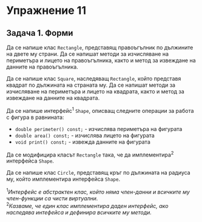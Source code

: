 # Упражнение 11

## Задача 1. Форми

Да се напише клас `Rectangle`, представящ правоъгълник по дължините
на двете му страни.
Да се напишат методи за изчисляване на периметъра и лицето на правоъгълника,
както и метод за извеждане на данните на правоъгълника.

Да се напише клас `Square`, наследяващ `Rectangle`, който представя
квадрат по дължината на страната му.
Да се напишат методи за изчисляване на периметъра и лицето на квадрата, както и
метод за извеждане на данните на квадрата.

Да се напише интерфейс<sup>1</sup> `Shape`,
описващ следните операции за работа с фигура в равнината:
- `double perimeter() const;` - изчислява периметъра на фигурата
- `double area() const;` - изчислява лицето на фигурата
- `void print() const;` - извежда данните на фигурата

Да се модифицира класът `Rectangle` така, че да
имплементира<sup>2</sup> интерфейса `Shape`.

Да се напише клас `Circle`, представящ кръг по дължината
на радиуса му, който имплементира интерфейса `Shape`.

<sup>1</sup>*Интерфейс е абстрактен клас, който няма
член-данни и всичките му член-функции са чисти виртуални.*  
<sup>2</sup>*Казваме, че един клас имплементира даден интерфейс,
ако наследява интефейса и дефинира всичките му методи.*
